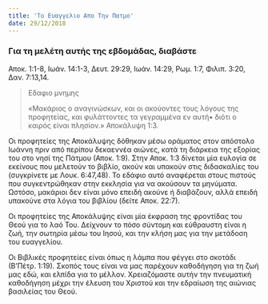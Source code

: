 ```yaml
---
title: 'Το Ευαγγελιο Απο Την Πατμο'
date: 29/12/2018
---
```


### Για τη μελέτη αυτής της εβδομάδας, διαβάστε
Αποκ. 1:1-8, Ιωάν. 14:1-3, Δευτ. 29:29, Ιωάν. 14:29, Ρωμ. 1:7, Φιλιπ. 3:20, Δαν. 7:13,14.

> <p>Εδαφιο μνημης</p>
> «Μακάριος ο αναγινώσκων, και οι ακούοντες τους λόγους της προφητείας, και φυλάττοντες τα γεγραμμένα εν αυτή• διότι ο καιρός είναι πλησίον.» Αποκάλυψη 1:3.

Οι προφητείες της Αποκάλυψης δόθηκαν μέσω οράματος στον απόστολο Ιωάννη πριν από περίπου δεκαεννέα αιώνες, κατά τη διάρκεια της εξορίας του στο νησί της Πάτμου (Αποκ. 1:9). Στην Αποκ. 1:3 δίνεται μία ευλογία σε εκείνους που μελετούν το βιβλίο, ακούν και υπακούν στις διδασκαλίες του (συγκρίνετε με Λουκ. 6:47,48). Το εδάφιο αυτό αναφέρεται στους πιστούς που συγκεντρώθηκαν στην εκκλησία για να ακούσουν τα μηνύματα. Ωστόσο, μακάριοι δεν είναι μόνο επειδή ακούνε ή διαβάζουν, αλλά επειδή υπακούνε στα λόγια του βιβλίου (δείτε Αποκ. 22:7).

Οι προφητείες της Αποκάλυψης είναι μία έκφραση της φροντίδας του Θεού για το λαό Του. Δείχνουν το πόσο σύντομη και εύθραυστη είναι η ζωή, την σωτηρία μέσω του Ιησού, και την κλήση μας για την μετάδοση του ευαγγελίου.

Οι Βιβλικές προφητείες είναι όπως η λάμπα που φέγγει στο σκοτάδι (Β’Πέτρ. 1:19). Σκοπός τους είναι να μας παρέχουν καθοδήγηση για τη ζωή μας εδώ, και ελπίδα για το μέλλον. Χρειαζόμαστε αυτήν την πνευματική καθοδήγηση μέχρι την έλευση του Χριστού και την εδραίωση της αιώνιας βασιλείας του Θεού.